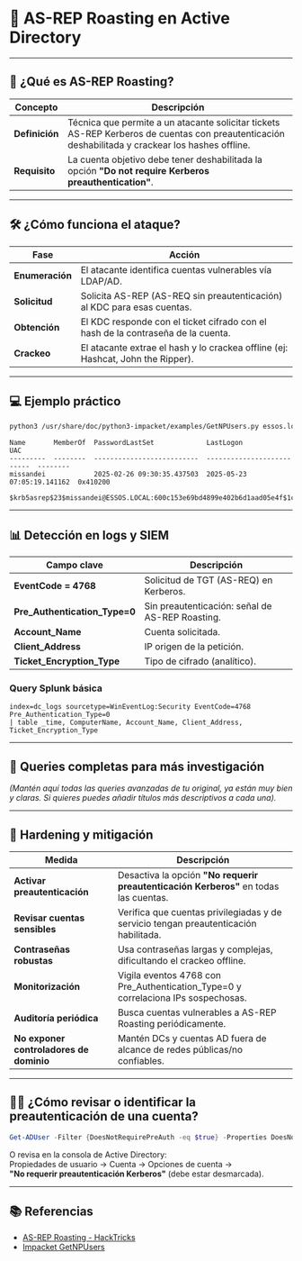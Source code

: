 # 🛑 AS-REP Roasting en Active Directory

---

## 📝 ¿Qué es AS-REP Roasting?

| Concepto      | Descripción                                                                                                   |
|---------------|--------------------------------------------------------------------------------------------------------------|
| **Definición**| Técnica que permite a un atacante solicitar tickets AS-REP Kerberos de cuentas con preautenticación deshabilitada y crackear los hashes offline. |
| **Requisito** | La cuenta objetivo debe tener deshabilitada la opción **"Do not require Kerberos preauthentication"**.        |

---

## 🛠️ ¿Cómo funciona el ataque?

| Fase             | Acción                                                                                         |
|------------------|------------------------------------------------------------------------------------------------|
| **Enumeración**  | El atacante identifica cuentas vulnerables vía LDAP/AD.                                         |
| **Solicitud**    | Solicita AS-REP (AS-REQ sin preautenticación) al KDC para esas cuentas.                        |
| **Obtención**    | El KDC responde con el ticket cifrado con el hash de la contraseña de la cuenta.               |
| **Crackeo**      | El atacante extrae el hash y lo crackea offline (ej: Hashcat, John the Ripper).                |

---

## 💻 Ejemplo práctico

```bash
python3 /usr/share/doc/python3-impacket/examples/GetNPUsers.py essos.local/daenerys.targaryen -request
```

```
Name       MemberOf  PasswordLastSet             LastLogon                   UAC      
---------  --------  --------------------------  --------------------------  --------
missandei            2025-02-26 09:30:35.437503  2025-05-23 07:05:19.141162  0x410200 

$krb5asrep$23$missandei@ESSOS.LOCAL:600c153e69bd4899e402b6d1aad05e4f$1c5e29ec6f2e26b7d3738f19108a0b9b03ffa7ce3480e02f885bafe0de2668d499f23b6b034be320ee03ba64e70f4f3171c5bd59c0afdd1d79e0f64fcc1d138...
```

---

## 📊 Detección en logs y SIEM

| Campo clave                   | Descripción                                           |
|-------------------------------|------------------------------------------------------|
| **EventCode = 4768**          | Solicitud de TGT (AS-REQ) en Kerberos.               |
| **Pre_Authentication_Type=0** | Sin preautenticación: señal de AS-REP Roasting.      |
| **Account_Name**              | Cuenta solicitada.                                   |
| **Client_Address**            | IP origen de la petición.                            |
| **Ticket_Encryption_Type**    | Tipo de cifrado (analítico).                         |

### Query Splunk básica

```splunk
index=dc_logs sourcetype=WinEventLog:Security EventCode=4768 Pre_Authentication_Type=0
| table _time, ComputerName, Account_Name, Client_Address, Ticket_Encryption_Type
```

---

## 🔎 Queries completas para más investigación

*(Mantén aquí todas las queries avanzadas de tu original, ya están muy bien y claras. Si quieres puedes añadir títulos más descriptivos a cada una).*

---

## 🦾 Hardening y mitigación

| Medida                                   | Descripción                                                                                  |
|-------------------------------------------|---------------------------------------------------------------------------------------------|
| **Activar preautenticación**              | Desactiva la opción **"No requerir preautenticación Kerberos"** en todas las cuentas.        |
| **Revisar cuentas sensibles**             | Verifica que cuentas privilegiadas y de servicio tengan preautenticación habilitada.         |
| **Contraseñas robustas**                  | Usa contraseñas largas y complejas, dificultando el crackeo offline.                        |
| **Monitorización**                        | Vigila eventos 4768 con Pre_Authentication_Type=0 y correlaciona IPs sospechosas.           |
| **Auditoría periódica**                   | Busca cuentas vulnerables a AS-REP Roasting periódicamente.                                 |
| **No exponer controladores de dominio**   | Mantén DCs y cuentas AD fuera de alcance de redes públicas/no confiables.                   |

---

## 🧑‍💻 ¿Cómo revisar o identificar la preautenticación de una cuenta?

```powershell
Get-ADUser -Filter {DoesNotRequirePreAuth -eq $true} -Properties DoesNotRequirePreAuth
```
O revisa en la consola de Active Directory:  
Propiedades de usuario → Cuenta → Opciones de cuenta →  
**"No requerir preautenticación Kerberos"** (debe estar desmarcada).

---

## 📚 Referencias

- [AS-REP Roasting - HackTricks](https://book.hacktricks.xyz/windows-hardening/active-directory-methodology/as-rep-roasting)
- [Impacket GetNPUsers](https://github.com/fortra/impacket/blob/master/examples/GetNPUsers.py)
